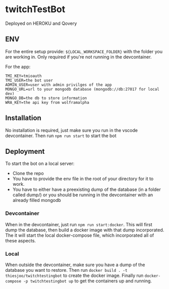 # twitchTestBot

Deployed on HEROKU and Qovery


## ENV

For the entire setup provide:
`${LOCAL_WORKSPACE_FOLDER}` with the folder you are working in. Only required if you're not running in the devcontainer.

For the app:

```
TMI_KEY=tmioauth
TMI_USER=the bot user
ADMIN_USER=user with admin privilges of the app
MONGO_URL=url to your mongodb database (mongodb://db:27017 for local dev)
MONGO_DB=the db to store information
WRA_KEY=the api key from wolframalpha
```

## Installation

No installation is required, just make sure you run in the vscode devcontainer. Then run `npm run start` to start the bot

## Deployment

To start the bot on a local server:

- Clone the repo
- You have to provide the env file in the root of your directory for it to work.
- You have to either have a preexisting dump of the database (in a folder called dump/) or you should be running in the devcontainer with an already filled mongodb

### Devcontainer

When in the devcontainer, just run `npm run start:docker`. This will first dump the database, then build a docker image with that dump incorporated. The it will start the local docker-compose file, which incorporated all of these aspects.

### Local

When outside the devcontainer, make sure you have a dump of the database you want to restore.
Then run `docker build . -t thiesjoo/twitchtestingbot` to create the docker image.
Finally run `docker-compose -p twitchtestingbot up` to get the containers up and running.
